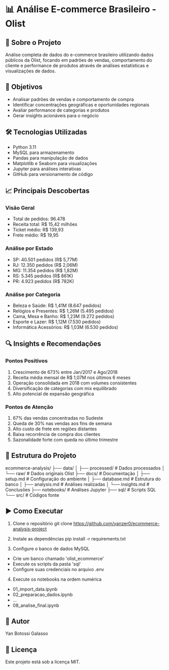 # 📊 Análise E-commerce Brasileiro - Olist

## 🎯 Sobre o Projeto
Análise completa de dados do e-commerce brasileiro utilizando dados públicos da Olist, focando em padrões de vendas, comportamento do cliente e performance de produtos através de análises estatísticas e visualizações de dados.

## 🎯 Objetivos
- Analisar padrões de vendas e comportamento de compra
- Identificar concentrações geográficas e oportunidades regionais
- Avaliar performance de categorias e produtos
- Gerar insights acionáveis para o negócio

## 🛠️ Tecnologias Utilizadas
- Python 3.11
- MySQL para armazenamento
- Pandas para manipulação de dados
- Matplotlib e Seaborn para visualizações
- Jupyter para análises interativas
- GitHub para versionamento de código

## 📈 Principais Descobertas

### Visão Geral
- Total de pedidos: 96.478
- Receita total: R$ 15,42 milhões
- Ticket médio: R$ 139,93
- Frete médio: R$ 19,95

### Análise por Estado
- SP: 40.501 pedidos (R$ 5,77M)
- RJ: 12.350 pedidos (R$ 2,06M)
- MG: 11.354 pedidos (R$ 1,82M)
- RS: 5.345 pedidos (R$ 861K)
- PR: 4.923 pedidos (R$ 782K)

### Análise por Categoria
- Beleza e Saúde: R$ 1,41M (8.647 pedidos)
- Relógios e Presentes: R$ 1,26M (5.495 pedidos)
- Cama, Mesa e Banho: R$ 1,23M (9.272 pedidos)
- Esporte e Lazer: R$ 1,12M (7.530 pedidos)
- Informática Acessórios: R$ 1,03M (6.530 pedidos)

## 🔍 Insights e Recomendações

### Pontos Positivos
1. Crescimento de 673% entre Jan/2017 e Ago/2018
2. Receita média mensal de R$ 1,07M nos últimos 6 meses
3. Operação consolidada em 2018 com volumes consistentes
4. Diversificação de categorias com mix equilibrado
5. Alto potencial de expansão geográfica

### Pontos de Atenção
1. 67% das vendas concentradas no Sudeste
2. Queda de 30% nas vendas aos fins de semana
3. Alto custo de frete em regiões distantes
4. Baixa recorrência de compra dos clientes
5. Sazonalidade forte com queda no último trimestre

## 📁 Estrutura do Projeto
ecommerce-analysis/
├── data/
│   ├── processed/  # Dados processados
│   └── raw/        # Dados originais Olist
├── docs/           # Documentação
│   ├── setup.md    # Configuração do ambiente
│   ├── database.md # Estrutura do banco
│   ├── analysis.md # Análises realizadas
│   └── insights.md # Conclusões
├── notebooks/      # Análises Jupyter
├── sql/           # Scripts SQL
└── src/           # Códigos fonte

## ▶️ Como Executar

1. Clone o repositório
git clone https://github.com/yanzer0/ecommerce-analysis-project

2. Instale as dependências
pip install -r requirements.txt

3. Configure o banco de dados MySQL
- Crie um banco chamado 'olist_ecommerce'
- Execute os scripts da pasta 'sql'
- Configure suas credenciais no arquivo .env

4. Execute os notebooks na ordem numérica
- 01_import_data.ipynb
- 02_preparacao_dados.ipynb
- ...
- 08_analise_final.ipynb

## 👤 Autor
Yan Botossi Galasso

## 📜 Licença
Este projeto está sob a licença MIT.
